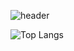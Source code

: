 ![header](https://capsule-render.vercel.app/api?type=venom&color=auto&height=300&section=header&text=Welcome%20&fontSize=90)

![Top Langs](https://github-readme-stats.vercel.app/api/top-langs/?username=hoyoung1359&layout=compact&theme=onedark)


 <!-- [![Solved.ac Profile](http://mazassumnida.wtf/api/generate_badge?boj=hoyoung3769)](https://solved.ac/) -->
